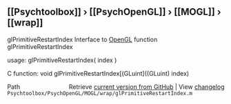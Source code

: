 ## [[Psychtoolbox]] &#8250; [[PsychOpenGL]] &#8250; [[MOGL]] &#8250; [[wrap]]

glPrimitiveRestartIndex  Interface to [OpenGL](OpenGL) function glPrimitiveRestartIndex  
  
usage:  glPrimitiveRestartIndex( index )  
  
C function:  void glPrimitiveRestartIndex[(GLuint]((GLuint) index)  




<div class="code_header" style="text-align:right;">
  <span style="float:left;">Path&nbsp;&nbsp;</span> <span class="counter">Retrieve <a href=
  "https://raw.github.com/Psychtoolbox-3/Psychtoolbox-3/beta/Psychtoolbox/PsychOpenGL/MOGL/wrap/glPrimitiveRestartIndex.m">current version from GitHub</a> | View <a href=
  "https://github.com/Psychtoolbox-3/Psychtoolbox-3/commits/beta/Psychtoolbox/PsychOpenGL/MOGL/wrap/glPrimitiveRestartIndex.m">changelog</a></span>
</div>
<div class="code">
  <code>Psychtoolbox/PsychOpenGL/MOGL/wrap/glPrimitiveRestartIndex.m</code>
</div>

